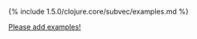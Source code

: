 {% include 1.5.0/clojure.core/subvec/examples.md %}

[Please add examples!](https://github.com/arrdem/grimoire/edit/master/_includes/1.6.0/clojure.core/subvec/examples.md)
